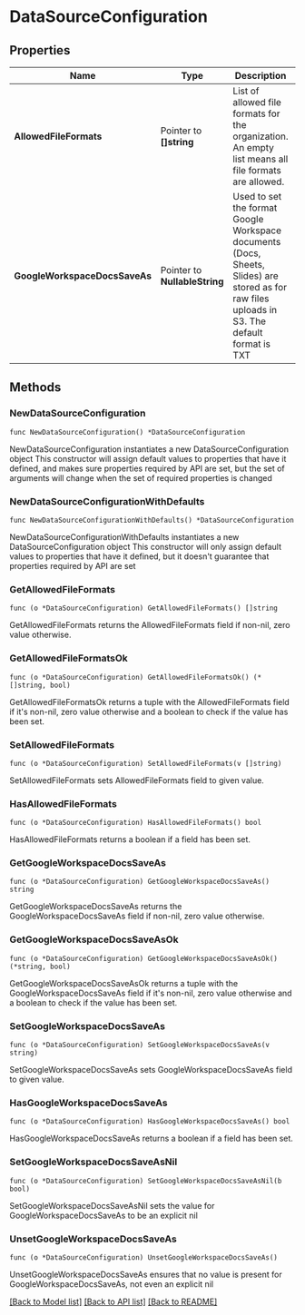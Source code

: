 # DataSourceConfiguration

## Properties

Name | Type | Description | Notes
------------ | ------------- | ------------- | -------------
**AllowedFileFormats** | Pointer to **[]string** | List of allowed file formats for the organization. An empty list means all file formats are allowed. | [optional] [default to []]
**GoogleWorkspaceDocsSaveAs** | Pointer to **NullableString** | Used to set the format Google Workspace documents (Docs, Sheets, Slides) are stored as for raw files uploads in S3. The default format is TXT | [optional] 

## Methods

### NewDataSourceConfiguration

`func NewDataSourceConfiguration() *DataSourceConfiguration`

NewDataSourceConfiguration instantiates a new DataSourceConfiguration object
This constructor will assign default values to properties that have it defined,
and makes sure properties required by API are set, but the set of arguments
will change when the set of required properties is changed

### NewDataSourceConfigurationWithDefaults

`func NewDataSourceConfigurationWithDefaults() *DataSourceConfiguration`

NewDataSourceConfigurationWithDefaults instantiates a new DataSourceConfiguration object
This constructor will only assign default values to properties that have it defined,
but it doesn't guarantee that properties required by API are set

### GetAllowedFileFormats

`func (o *DataSourceConfiguration) GetAllowedFileFormats() []string`

GetAllowedFileFormats returns the AllowedFileFormats field if non-nil, zero value otherwise.

### GetAllowedFileFormatsOk

`func (o *DataSourceConfiguration) GetAllowedFileFormatsOk() (*[]string, bool)`

GetAllowedFileFormatsOk returns a tuple with the AllowedFileFormats field if it's non-nil, zero value otherwise
and a boolean to check if the value has been set.

### SetAllowedFileFormats

`func (o *DataSourceConfiguration) SetAllowedFileFormats(v []string)`

SetAllowedFileFormats sets AllowedFileFormats field to given value.

### HasAllowedFileFormats

`func (o *DataSourceConfiguration) HasAllowedFileFormats() bool`

HasAllowedFileFormats returns a boolean if a field has been set.

### GetGoogleWorkspaceDocsSaveAs

`func (o *DataSourceConfiguration) GetGoogleWorkspaceDocsSaveAs() string`

GetGoogleWorkspaceDocsSaveAs returns the GoogleWorkspaceDocsSaveAs field if non-nil, zero value otherwise.

### GetGoogleWorkspaceDocsSaveAsOk

`func (o *DataSourceConfiguration) GetGoogleWorkspaceDocsSaveAsOk() (*string, bool)`

GetGoogleWorkspaceDocsSaveAsOk returns a tuple with the GoogleWorkspaceDocsSaveAs field if it's non-nil, zero value otherwise
and a boolean to check if the value has been set.

### SetGoogleWorkspaceDocsSaveAs

`func (o *DataSourceConfiguration) SetGoogleWorkspaceDocsSaveAs(v string)`

SetGoogleWorkspaceDocsSaveAs sets GoogleWorkspaceDocsSaveAs field to given value.

### HasGoogleWorkspaceDocsSaveAs

`func (o *DataSourceConfiguration) HasGoogleWorkspaceDocsSaveAs() bool`

HasGoogleWorkspaceDocsSaveAs returns a boolean if a field has been set.

### SetGoogleWorkspaceDocsSaveAsNil

`func (o *DataSourceConfiguration) SetGoogleWorkspaceDocsSaveAsNil(b bool)`

 SetGoogleWorkspaceDocsSaveAsNil sets the value for GoogleWorkspaceDocsSaveAs to be an explicit nil

### UnsetGoogleWorkspaceDocsSaveAs
`func (o *DataSourceConfiguration) UnsetGoogleWorkspaceDocsSaveAs()`

UnsetGoogleWorkspaceDocsSaveAs ensures that no value is present for GoogleWorkspaceDocsSaveAs, not even an explicit nil

[[Back to Model list]](../README.md#documentation-for-models) [[Back to API list]](../README.md#documentation-for-api-endpoints) [[Back to README]](../README.md)



